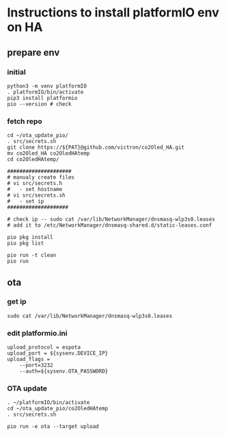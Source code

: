 # Instructions to install platformIO env on HA

## prepare env
### initial
```
python3 -m venv platformIO
. platformIO/bin/activate
pip3 install platformio
pio --version # check
```

### fetch repo
```
cd ~/ota_update_pio/
. src/secrets.sh
git clone https://${PAT}@github.com/victron/co2Oled_HA.git
mv co2Oled_HA co2OledHAtemp
cd co2OledHAtemp/

#####################
# manualy create files 
# vi src/secrets.h
#   - set hostname
# vi src/secrets.sh
#   - set ip
####################

# check ip -- sudo cat /var/lib/NetworkManager/dnsmasq-wlp3s0.leases
# add it to /etc/NetworkManager/dnsmasq-shared.d/static-leases.conf

pio pkg install
pio pkg list
```

```
pio run -t clean
pio run
```

## ota
### get ip
```
sudo cat /var/lib/NetworkManager/dnsmasq-wlp3s0.leases
```

### edit platformio.ini
```
upload_protocol = espota
upload_port = ${sysenv.DEVICE_IP}
upload_flags =
    --port=3232
    --auth=${sysenv.OTA_PASSWORD}
```

### OTA update
```
. ~/platformIO/bin/activate
cd ~/ota_update_pio/co2OledHAtemp
. src/secrets.sh

pio run -e ota --target upload
```